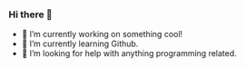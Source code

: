 ### Hi there 👋

- 🔭 I’m currently working on something cool!
- 🌱 I’m currently learning Github.
- 🤔 I’m looking for help with anything programming related.

